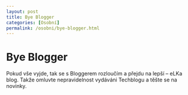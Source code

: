 ```yaml
---
layout: post
title: Bye Blogger
categories: [Osobní]
permalink: /osobni/bye-blogger.html
---
```

# Bye Blogger

Pokud vše vyjde, tak se s Bloggerem rozloučím a přejdu na lepší – eLKa blog. Takže omluvte nepravidelnost vydáváni Techblogu a těšte se na novinky.

